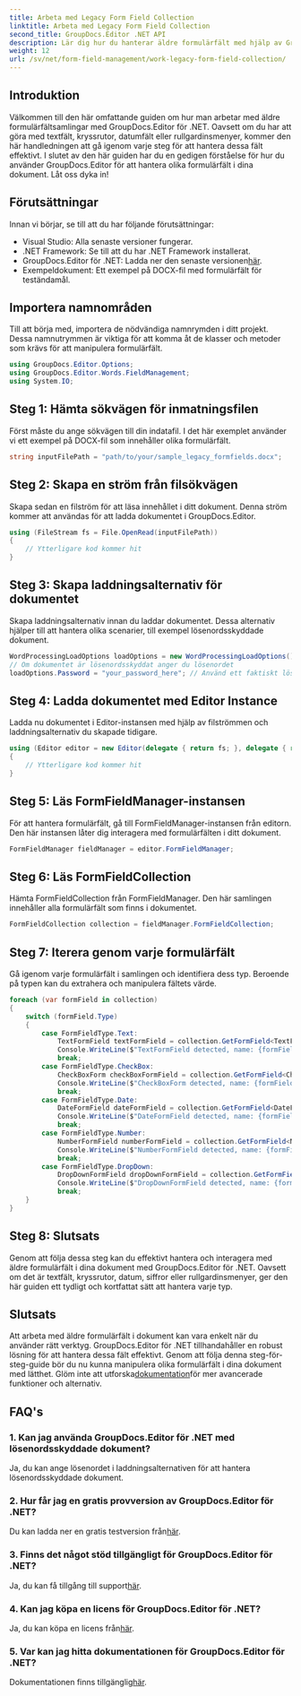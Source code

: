 ```yaml
---
title: Arbeta med Legacy Form Field Collection
linktitle: Arbeta med Legacy Form Field Collection
second_title: GroupDocs.Editor .NET API
description: Lär dig hur du hanterar äldre formulärfält med hjälp av GroupDocs.Editor för .NET med vår detaljerade guide. Perfekt för att hantera textfält, kryssrutor, datum och mer.
weight: 12
url: /sv/net/form-field-management/work-legacy-form-field-collection/
---
```

## Introduktion
Välkommen till den här omfattande guiden om hur man arbetar med äldre formulärfältsamlingar med GroupDocs.Editor för .NET. Oavsett om du har att göra med textfält, kryssrutor, datumfält eller rullgardinsmenyer, kommer den här handledningen att gå igenom varje steg för att hantera dessa fält effektivt. I slutet av den här guiden har du en gedigen förståelse för hur du använder GroupDocs.Editor för att hantera olika formulärfält i dina dokument. Låt oss dyka in!
## Förutsättningar
Innan vi börjar, se till att du har följande förutsättningar:
- Visual Studio: Alla senaste versioner fungerar.
- .NET Framework: Se till att du har .NET Framework installerat.
-  GroupDocs.Editor för .NET: Ladda ner den senaste versionen[här](https://releases.groupdocs.com/editor/net/).
- Exempeldokument: Ett exempel på DOCX-fil med formulärfält för teständamål.
## Importera namnområden
Till att börja med, importera de nödvändiga namnrymden i ditt projekt. Dessa namnutrymmen är viktiga för att komma åt de klasser och metoder som krävs för att manipulera formulärfält.
```csharp
using GroupDocs.Editor.Options;
using GroupDocs.Editor.Words.FieldManagement;
using System.IO;
```
## Steg 1: Hämta sökvägen för inmatningsfilen
Först måste du ange sökvägen till din indatafil. I det här exemplet använder vi ett exempel på DOCX-fil som innehåller olika formulärfält.
```csharp
string inputFilePath = "path/to/your/sample_legacy_formfields.docx";
```
## Steg 2: Skapa en ström från filsökvägen
Skapa sedan en filström för att läsa innehållet i ditt dokument. Denna ström kommer att användas för att ladda dokumentet i GroupDocs.Editor.
```csharp
using (FileStream fs = File.OpenRead(inputFilePath))
{
    // Ytterligare kod kommer hit
}
```
## Steg 3: Skapa laddningsalternativ för dokumentet
Skapa laddningsalternativ innan du laddar dokumentet. Dessa alternativ hjälper till att hantera olika scenarier, till exempel lösenordsskyddade dokument.
```csharp
WordProcessingLoadOptions loadOptions = new WordProcessingLoadOptions();
// Om dokumentet är lösenordsskyddat anger du lösenordet
loadOptions.Password = "your_password_here"; // Använd ett faktiskt lösenord om det behövs
```
## Steg 4: Ladda dokumentet med Editor Instance
Ladda nu dokumentet i Editor-instansen med hjälp av filströmmen och laddningsalternativ du skapade tidigare.
```csharp
using (Editor editor = new Editor(delegate { return fs; }, delegate { return loadOptions; }))
{
    // Ytterligare kod kommer hit
}
```
## Steg 5: Läs FormFieldManager-instansen
För att hantera formulärfält, gå till FormFieldManager-instansen från editorn. Den här instansen låter dig interagera med formulärfälten i ditt dokument.
```csharp
FormFieldManager fieldManager = editor.FormFieldManager;
```
## Steg 6: Läs FormFieldCollection
Hämta FormFieldCollection från FormFieldManager. Den här samlingen innehåller alla formulärfält som finns i dokumentet.
```csharp
FormFieldCollection collection = fieldManager.FormFieldCollection;
```
## Steg 7: Iterera genom varje formulärfält
Gå igenom varje formulärfält i samlingen och identifiera dess typ. Beroende på typen kan du extrahera och manipulera fältets värde.
```csharp
foreach (var formField in collection)
{
    switch (formField.Type)
    {
        case FormFieldType.Text:
            TextFormField textFormField = collection.GetFormField<TextFormField>(formField.Name);
            Console.WriteLine($"TextFormField detected, name: {formField.Name}, value: {textFormField.Value}");
            break;
        case FormFieldType.CheckBox:
            CheckBoxForm checkBoxFormField = collection.GetFormField<CheckBoxForm>(formField.Name);
            Console.WriteLine($"CheckBoxForm detected, name: {formField.Name}, value: {checkBoxFormField.Value}");
            break;
        case FormFieldType.Date:
            DateFormField dateFormField = collection.GetFormField<DateFormField>(formField.Name);
            Console.WriteLine($"DateFormField detected, name: {formField.Name}, value: {dateFormField.Value}");
            break;
        case FormFieldType.Number:
            NumberFormField numberFormField = collection.GetFormField<NumberFormField>(formField.Name);
            Console.WriteLine($"NumberFormField detected, name: {formField.Name}, value: {numberFormField.Value}");
            break;
        case FormFieldType.DropDown:
            DropDownFormField dropDownFormField = collection.GetFormField<DropDownFormField>(formField.Name);
            Console.WriteLine($"DropDownFormField detected, name: {formField.Name}, value selected: {dropDownFormField.Value[dropDownFormField.SelectedIndex]}");
            break;
    }
}
```
## Steg 8: Slutsats
Genom att följa dessa steg kan du effektivt hantera och interagera med äldre formulärfält i dina dokument med GroupDocs.Editor för .NET. Oavsett om det är textfält, kryssrutor, datum, siffror eller rullgardinsmenyer, ger den här guiden ett tydligt och kortfattat sätt att hantera varje typ.
## Slutsats
 Att arbeta med äldre formulärfält i dokument kan vara enkelt när du använder rätt verktyg. GroupDocs.Editor för .NET tillhandahåller en robust lösning för att hantera dessa fält effektivt. Genom att följa denna steg-för-steg-guide bör du nu kunna manipulera olika formulärfält i dina dokument med lätthet. Glöm inte att utforska[dokumentation](https://tutorials.groupdocs.com/editor/net/)för mer avancerade funktioner och alternativ.
## FAQ's
### 1. Kan jag använda GroupDocs.Editor för .NET med lösenordsskyddade dokument?
Ja, du kan ange lösenordet i laddningsalternativen för att hantera lösenordsskyddade dokument.
### 2. Hur får jag en gratis provversion av GroupDocs.Editor för .NET?
 Du kan ladda ner en gratis testversion från[här](https://releases.groupdocs.com/).
### 3. Finns det något stöd tillgängligt för GroupDocs.Editor för .NET?
 Ja, du kan få tillgång till support[här](https://forum.groupdocs.com/c/editor/20).
### 4. Kan jag köpa en licens för GroupDocs.Editor för .NET?
 Ja, du kan köpa en licens från[här](https://purchase.groupdocs.com/buy).
### 5. Var kan jag hitta dokumentationen för GroupDocs.Editor för .NET?
Dokumentationen finns tillgänglig[här](https://tutorials.groupdocs.com/editor/net/).